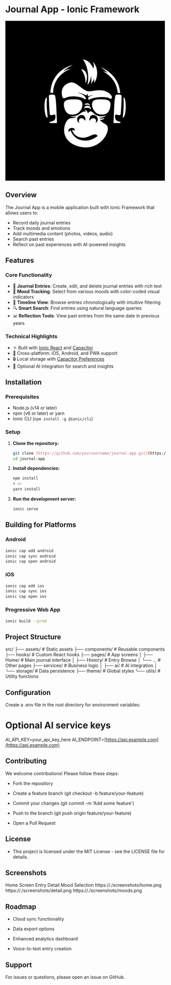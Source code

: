 # Journal App - Ionic Framework

![App Preview](/public/chimp.png)

## Overview

The Journal App is a mobile application built with Ionic Framework that allows users to:

* Record daily journal entries
* Track moods and emotions
* Add multimedia content (photos, videos, audio)
* Search past entries
* Reflect on past experiences with AI-powered insights

## Features

### Core Functionality

* 📝 **Journal Entries**: Create, edit, and delete journal entries with rich text
* 🌈 **Mood Tracking**: Select from various moods with color-coded visual indicators
* 📅 **Timeline View**: Browse entries chronologically with intuitive filtering
* 🔍 **Smart Search**: Find entries using natural language queries
* 📊 **Reflection Tools**: View past entries from the same date in previous years

### Technical Highlights

* ⚛️ Built with [Ionic React](https://ionicframework.com/react) and [Capacitor](https://capacitorjs.com/)
* 📱 Cross-platform: iOS, Android, and PWA support
* 🔒 Local storage with [Capacitor Preferences](https://capacitorjs.com/docs/apis/preferences)
* 🤖 Optional AI integration for search and insights

## Installation

### Prerequisites

* Node.js (v14 or later)
* npm (v6 or later) or yarn
* Ionic CLI (`npm install -g @ionic/cli`)

### Setup

1.  **Clone the repository:**
    ```bash
    git clone [https://github.com/yourusername/journal-app.git](https://github.com/yourusername/journal-app.git)
    cd journal-app
    ```
2.  **Install dependencies:**
    ```bash
    npm install
    # or
    yarn install
    ```
3.  **Run the development server:**
    ```bash
    ionic serve
    ```

## Building for Platforms

### Android

```bash
ionic cap add android
ionic cap sync android
ionic cap open android
```

### iOS

```bash
ionic cap add ios
ionic cap sync ios
ionic cap open ios
```

### Progressive Web App

```bash
ionic build --prod
```

## Project Structure

src/
├── assets/               # Static assets
├── components/           # Reusable components
├── hooks/                # Custom React hooks
├── pages/                # App screens
│   ├── Home/             # Main journal interface
│   ├── History/          # Entry Browse
│   └── ...               # Other pages
├── services/             # Business logic
│   ├── ai/               # AI integration
│   └── storage/          # Data persistence
├── theme/                # Global styles
└── utils/                # Utility functions

## Configuration

Create a .env file in the root directory for environment variables:
# Optional AI service keys
AI_API_KEY=your_api_key_here
AI_ENDPOINT=[https://api.example.com](https://api.example.com)

## Contributing

We welcome contributions! Please follow these steps:

- Fork the repository

- Create a feature branch (git checkout -b feature/your-feature)

- Commit your changes (git commit -m 'Add some feature')

- Push to the branch (git push origin feature/your-feature)

- Open a Pull Request

## License

- This project is licensed under the MIT License - see the LICENSE file for details.

## Screenshots

Home Screen	Entry Detail	Mood Selection
https://./screenshots/home.png	https://./screenshots/detail.png	https://./screenshots/moods.png

## Roadmap

- Cloud sync functionality

- Data export options

- Enhanced analytics dashboard

- Voice-to-text entry creation

## Support
For issues or questions, please open an issue on GitHub.